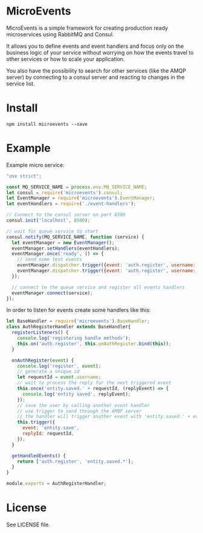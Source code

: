 MicroEvents
===========

MicroEvents is a simple framework for creating production ready microservices
using RabbitMQ and Consul.

It allows you to define events and event handlers and focus only on the business
logic of your service without worrying on how the events travel to other services
or how to scale your application.

You also have the possibility to search for other services (like the AMQP server)
by connecting to a consul server and reacting to changes in the service list.

Install
=======
```
npm install microevents --save
```

Example
=======

Example micro service:

```js
"use strict";

const MQ_SERVICE_NAME = process.env.MQ_SERVICE_NAME;
let consul = require('microevents').consul;
let EventManager = require('microevents').EventManager;
let eventHandlers = require('./event-handlers');

// Connect to the consul server on port 8500
consul.init('localhost', 8500);

// wait for queue service to start
consul.notify(MQ_SERVICE_NAME, function (service) {
  let eventManager = new EventManager();
  eventManager.setHandlers(eventHandlers);
  eventManager.once('ready', () => {
    // send some test events
    eventManager.dispatcher.trigger({event: 'auth.register', username: 'john', 'pass': 'secret'});
    eventManager.dispatcher.trigger({event: 'auth.register', username: 'jane', 'pass': 'doe'});
  });

  // connect to the queue service and register all events handlers
  eventManager.connect(service);
});
```

In order to listen for events create some handlers like this:

```js
let BaseHandler = require('microevents').BaseHandler;
class AuthRegisterHandler extends BaseHandler{
  registerListeners() {
    console.log('registering handle methods');
    this.on('auth.register', this.onAuthRegister.bind(this));
  }

  onAuthRegister(event) {
    console.log('register', event);
    // generate a unique id
    let requestId = event.username;
    // wait to process the reply for the next triggered event
    this.once('entity.saved.' + requestId, (replyEvent) => {
      console.log('entity saved', replyEvent);
    });
    // save the user by calling another event handler
    // use trigger to send through the AMQP server
    // the handler will trigger another event with 'entity.saved.' + event.requestId
    this.trigger({
      event: 'entity.save',
      replyId: requestId,
    });
  }

  getHandledEvents() {
    return ['auth.register', 'entity.saved.*'];
  }
}

module.exports = AuthRegisterHandler;
```

License
=======
See LICENSE file.
